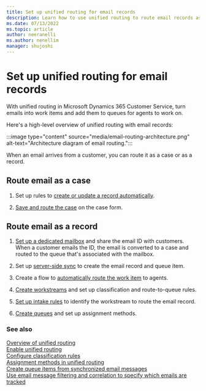 ```yaml
---
title: Set up unified routing for email records
description: Learn how to use unified routing to route email records as work items in Dynamics 365 Customer Service.
ms.date: 07/13/2022
ms.topic: article
author: neeranelli
ms.author: nenellim
manager: shujoshi
---
```


# Set up unified routing for email records

With unified routing in Microsoft Dynamics 365 Customer Service, turn emails into work items and add them to queues for agents to work on.

Here's a high-level overview of unified routing with email records:

:::image type="content" source="media/email-routing-architecture.png" alt-text="Architecture diagram of email routing.":::

When an email arrives from a customer, you can route it as a case or as a record.

## Route email as a case

1. Set up rules to [create or update a record automatically](automatically-create-update-records.md).

1. [Save and route the case](customer-service-hub-user-guide-case-queues-and-routing.md#save-and-route-a-case) on the case form.

## Route email as a record

1. [Set up a dedicated mailbox](../customerengagement/on-premises/admin/create-forward-mailboxes-edit-mailboxes.md?view=op-9-1&preserve-view=true) and share the email ID with customers. When a customer emails the ID, the email is converted to a case and routed to the queue that's associated with the mailbox.

1. Set up [server-side sync](../customerengagement/on-premises/admin/server-side-synchronization.md?view=op-9-1&preserve-view=true) to create the email record and queue item.

1. Create a flow to [automatically route the work item](routing-trigger-automatic.md) to agents.

1. [Create workstreams](create-workstreams.md) and set up classification and route-to-queue rules.

1. [Set up intake rules](set-up-record-routing.md#configure-intake-rules) to identify the workstream to route the email record.

1. [Create queues](queues-omnichannel.md) and set up assignment methods.

### See also

[Overview of unified routing](overview-unified-routing.md)  
[Enable unified routing](provision-unified-routing.md)  
[Configure classification rules](configure-work-classification.md)  
[Assignment methods in unified routing](assignment-methods.md)  
[Create queue items from synchronized email messages](/power-platform/admin/create-queue-items-from-synchronized-email-messages)  
[Use email message filtering and correlation to specify which emails are tracked](/power-platform/admin/email-message-filtering-correlation)  
